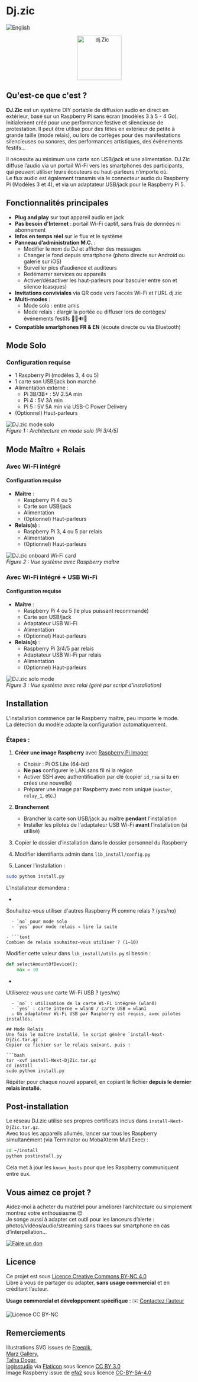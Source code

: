 # Dj.zic  
[![English](https://img.shields.io/badge/Language-English-blue)](README.md)

<p align="center">
  <img src="Doc/logo-120.svg" alt="dj.Zic" width="120"/>
</p>

## Qu'est-ce que c'est ?  
**DJ.Zic** est un système DIY portable de diffusion audio en direct en extérieur, basé sur un Raspberry Pi sans écran (modèles 3 à 5 - 4 Go).  
Initialement créé pour une performance festive et silencieuse de protestation. Il peut être utilisé pour des fêtes en extérieur de petite à grande taille (mode relais), ou lors de cortèges pour des manifestations silencieuses ou sonores, des performances artistiques, des événements festifs…

Il nécessite au minimum une carte son USB/jack et une alimentation. DJ.Zic diffuse l’audio via un portail Wi-Fi vers les smartphones des participants, qui peuvent utiliser leurs écouteurs ou haut-parleurs n’importe où.  
Le flux audio est également transmis via le connecteur audio du Raspberry Pi (Modèles 3 et 4), et via un adaptateur USB/jack pour le Raspberry Pi 5.

## Fonctionnalités principales  
- **Plug and play** sur tout appareil audio en jack  
- **Pas besoin d'Internet** : portail Wi-Fi captif, sans frais de données ni abonnement  
- **Infos en temps réel** sur le flux et le système  
- **Panneau d’administration M.C.** :  
  - Modifier le nom du DJ et afficher des messages  
  - Changer le fond depuis smartphone (photo directe sur Android ou galerie sur iOS)  
  - Surveiller pics d’audience et auditeurs  
  - Redémarrer services ou appareils  
  - Activer/désactiver les haut-parleurs pour basculer entre son et silence (casques)  
- **Invitations conviviales** via QR code vers l’accès Wi-Fi et l’URL dj.zic  
- **Multi-modes** :  
  - Mode solo : entre amis  
  - Mode relais : élargir la portée ou diffuser lors de cortèges/événements festifs 🚴‍♂️🔊🎶  
- **Compatible smartphones FR & EN** (écoute directe ou via Bluetooth)

## Mode Solo  
### Configuration requise  
- 1 Raspberry Pi (modèles 3, 4 ou 5)  
- 1 carte son USB/jack bon marché  
- Alimentation externe :  
  - Pi 3B/3B+ : 5V 2.5A min  
  - Pi 4 : 5V 3A min  
  - Pi 5 : 5V 5A min via USB-C Power Delivery  
- (Optionnel) Haut-parleurs

![DJ.zic mode solo](Doc/SoloMode.svg)  
*Figure 1 : Architecture en mode solo (Pi 3/4/5)*

## Mode Maître + Relais  
### Avec Wi-Fi intégré  
#### Configuration requise  
- **Maître** :  
  - Raspberry Pi 4 ou 5  
  - Carte son USB/jack  
  - Alimentation  
  - (Optionnel) Haut-parleurs  
- **Relais(s)** :  
  - Raspberry Pi 3, 4 ou 5 par relais  
  - Alimentation  
  - (Optionnel) Haut-parleurs  

![DJ.zic onboard Wi-Fi card](Doc/Wlan0Mode.svg)  
*Figure 2 : Vue système avec Raspberry maître*

### Avec Wi-Fi intégré + USB Wi-Fi  
#### Configuration requise  
- **Maître** :  
  - Raspberry Pi 4 ou 5 (le plus puissant recommandé)  
  - Carte son USB/jack  
  - Adaptateur USB Wi-Fi  
  - Alimentation  
  - (Optionnel) Haut-parleurs  
- **Relais(s)** :  
  - Raspberry Pi 3/4/5 par relais  
  - Adaptateur USB Wi-Fi par relais  
  - Alimentation  
  - (Optionnel) Haut-parleurs  

![DJ.zic solo mode](Doc/Wlan1Mode.svg)  
*Figure 3 : Vue système avec relai (géré par script d’installation)*

## Installation  
L’installation commence par le Raspberry maître, peu importe le mode.  
La détection du modèle adapte la configuration automatiquement.

### Étapes :  
1. **Créer une image Raspberry** avec [Raspberry Pi Imager](https://www.raspberrypi.com/software/)  
   - Choisir : Pi OS Lite (64-bit)  
   - **Ne pas** configurer le LAN sans fil ni la région  
   - Activer SSH avec authentification par clé (copier `id_rsa` si tu en crées une nouvelle)  
   - Préparer une image par Raspberry avec nom unique (`master`, `relay_1`, etc.)

2. **Branchement**  
   - Brancher la carte son USB/jack au maître **pendant** l’installation  
   - Installer les pilotes de l'adaptateur USB Wi-Fi **avant** l’installation (si utilisé)

3. Copier le dossier d’installation dans le dossier personnel du Raspberry  
4. Modifier identifiants admin dans `lib_install/config.py`  
5. Lancer l’installation :  
```bash
sudo python install.py
```

L’installateur demandera :  
- ```text
Souhaitez-vous utiliser d'autres Raspberry Pi comme relais ? (yes/no)
```  
  - `no` pour mode solo  
  - `yes` pour mode relais → lire la suite  

- ```text
Combien de relais souhaitez-vous utiliser ? (1–10)
```  
  Modifier cette valeur dans `lib_install/utils.py` si besoin :  
  ```python
  def selectAmountOfDevice():
      max = 10
  ```

- ```bash
Utiliserez-vous une carte Wi-Fi USB ? (yes/no)
```  
  - `no` : utilisation de la carte Wi-Fi intégrée (wlan0)  
  - `yes` : carte interne = wlan0 / carte USB = wlan1  
  ⚠️ Un adaptateur Wi-Fi USB par Raspberry est requis, avec pilotes installés.

## Mode Relais  
Une fois le maître installé, le script génère `install-Next-DjZic.tar.gz`.  
Copier ce fichier sur le relais suivant, puis :

```bash
tar -xvf install-Next-DjZic.tar.gz  
cd install  
sudo python install.py
```

Répéter pour chaque nouvel appareil, en copiant le fichier **depuis le dernier relais installé**.

## Post-installation  
Le réseau DJ.zic utilise ses propres certificats inclus dans `install-Next-DjZic.tar.gz`.  
Avec tous les appareils allumés, lancer sur tous les Raspberry simultanément (via Terminator ou MobaXterm MultiExec) :

```bash
cd ~/install  
python postinstall.py
```

Cela met à jour les `known_hosts` pour que les Raspberry communiquent entre eux.

## Vous aimez ce projet ?  
Aidez-moi à acheter du matériel pour améliorer l’architecture ou simplement montrez votre enthousiasme 😊  
Je songe aussi à adapter cet outil pour les lanceurs d’alerte : photos/vidéos/audio/streaming sans traces sur smartphone en cas d’interpellation…

[![Faire un don](https://www.paypalobjects.com/en_US/i/btn/btn_donateCC_LG.gif)](https://paypal.me/TGrandsart?country.x=FR&locale.x=fr_FR)

## Licence  
Ce projet est sous [Licence Creative Commons BY-NC 4.0](https://creativecommons.org/licenses/by-nc/4.0/deed.fr)  
Libre à vous de partager ou adapter, **sans usage commercial** et en créditant l’auteur.

**Usage commercial et développement spécifique** : ✉️ [Contactez l’auteur](mailto:thierry.grandsart@free.fr)

![Licence CC BY-NC](https://licensebuttons.net/l/by-nc/4.0/88x31.png)

## Remerciements  
Illustrations SVG issues de [Freepik](https://www.freepik.com),  
[Marz Gallery](https://www.flaticon.com/authors/marz-gallery),  
[Talha Dogar](https://www.flaticon.com/authors/talha-dogar),  
[logisstudio](https://www.flaticon.com/authors/logisstudio) via [Flaticon](https://www.flaticon.com) sous licence [CC BY 3.0](https://creativecommons.org/licenses/by/3.0/)  
Image Raspberry issue de [efa2](https://commons.wikimedia.org/wiki/File:Raspberry_Pi_B%2B_rev_1.2.svg) sous licence [CC-BY-SA-4.0](https://creativecommons.org/licenses/by-sa/4.0/)
